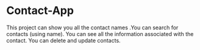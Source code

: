 # Contact-App
 This project can show you all the contact names .You can search for contacts (using name). You can see all the information associated with the contact. You can delete and update contacts.
